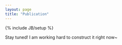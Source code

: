 ```yaml
---
layout: page
title: "Publication"
---
```


{% include JB/setup %}

Stay tuned! I am working hard to construct it right now~ 
